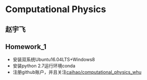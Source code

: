 # Computational Physics
## 赵宇飞


## Homework_1
- 安装双系统Ubuntu16.04LTS+Windows8
- 安装python 2.7运行环境conda
- 注册github账户，并且关注[caihao/computational_physics_whu](https://github.com/caihao/computational_physics_whu)
